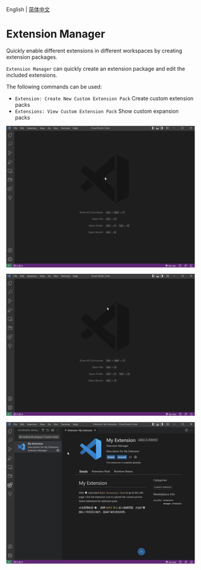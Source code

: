 English | [简体中文](README.zh-CN.md)

# Extension Manager

Quickly enable different extensions in different workspaces by creating extension packages.

`Extension Manager` can quickly create an extension package and edit the included extensions.

The following commands can be used:

- `Extension: Create New Custom Extension Pack` Create custom extension packs
- `Extensions: View Custom Extension Pack` Show custom expansion packs

![example-create](./images/example-create.gif)

![example-view](images/example-view.gif)

![example-reedit](images/example-reedit.gif)
